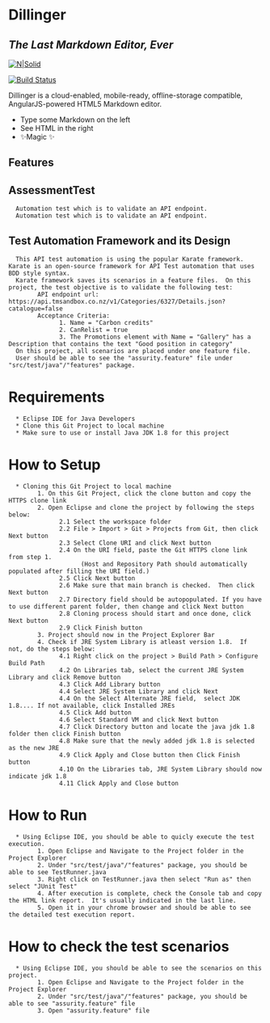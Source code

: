 # Dillinger
## _The Last Markdown Editor, Ever_

[![N|Solid](https://cldup.com/dTxpPi9lDf.thumb.png)](https://nodesource.com/products/nsolid)

[![Build Status](https://travis-ci.org/joemccann/dillinger.svg?branch=master)](https://travis-ci.org/joemccann/dillinger)

Dillinger is a cloud-enabled, mobile-ready, offline-storage compatible,
AngularJS-powered HTML5 Markdown editor.

- Type some Markdown on the left
- See HTML in the right
- ✨Magic ✨

## Features

## AssessmentTest
      Automation test which is to validate an API endpoint.
      Automation test which is to validate an API endpoint.

## Test Automation Framework and its Design
      This API test automation is using the popular Karate framework. Karate is an open-source framework for API Test automation that uses BDD style syntax.  
      Karate framework saves its scenarios in a feature files.  On this project, the test objective is to validate the following test:
            API endpoint url: https://api.tmsandbox.co.nz/v1/Categories/6327/Details.json?catalogue=false
            Acceptance Criteria:
                  1. Name = "Carbon credits"
                  2. CanRelist = true
                  3. The Promotions element with Name = "Gallery" has a Description that contains the text "Good position in category"
      On this project, all scenarios are placed under one feature file. 
      User should be able to see the "assurity.feature" file under "src/test/java"/"features" package.

# Requirements
      * Eclipse IDE for Java Developers
      * Clone this Git Project to local machine
      * Make sure to use or install Java JDK 1.8 for this project

# How to Setup
      * Cloning this Git Project to local machine
            1. On this Git Project, click the clone button and copy the HTTPS clone link
            2. Open Eclipse and clone the project by following the steps below:
                  2.1 Select the workspace folder
                  2.2 File > Import > Git > Projects from Git, then click Next button
                  2.3 Select Clone URI and click Next button
                  2.4 On the URI field, paste the Git HTTPS clone link from step 1.
                        (Host and Repository Path should automatically populated after filling the URI field.)
                  2.5 Click Next button
                  2.6 Make sure that main branch is checked.  Then click Next button
                  2.7 Directory field should be autopopulated. If you have to use different parent folder, then change and click Next button
                  2.8 Cloning process should start and once done, click Next button
                  2.9 Click Finish button
            3. Project should now in the Project Explorer Bar
            4. Check if JRE System Library is atleast version 1.8.  If not, do the steps below:
                  4.1 Right click on the project > Build Path > Configure Build Path
                  4.2 On Libraries tab, select the current JRE System Library and click Remove button
                  4.3 Click Add Library button
                  4.4 Select JRE System Library and click Next
                  4.4 On the Select Alternate JRE field,  select JDK 1.8.... If not available, click Installed JREs
                  4.5 Click Add button
                  4.6 Select Standard VM and click Next button
                  4.7 Click Directory button and locate the java jdk 1.8 folder then click Finish button
                  4.8 Make sure that the newly added jdk 1.8 is selected as the new JRE
                  4.9 Click Apply and Close button then Click Finish button
                  4.10 On the Libraries tab, JRE System Library should now indicate jdk 1.8
                  4.11 Click Apply and Close button

# How to Run
      * Using Eclipse IDE, you should be able to quicly execute the test execution.
            1. Open Eclipse and Navigate to the Project folder in the Project Explorer
            2. Under "src/test/java"/"features" package, you should be able to see TestRunner.java
            3. Right click on TestRunner.java then select "Run as" then select "JUnit Test"
            4. After execution is complete, check the Console tab and copy the HTML link report.  It's usually indicated in the last line.
            5. Open it in your chrome browser and should be able to see the detailed test execution report.

# How to check the test scenarios
      * Using Eclipse IDE, you should be able to see the scenarios on this project.
            1. Open Eclipse and Navigate to the Project folder in the Project Explorer
            2. Under "src/test/java"/"features" package, you should be able to see "assurity.feature" file
            3. Open "assurity.feature" file 
                  
